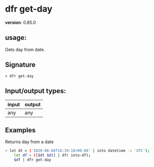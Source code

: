# dfr get-day

**version**: 0.85.0

## **usage**:

Gets day from date.

## Signature

`> dfr get-day `

## Input/output types:

| input | output |
| ----- | ------ |
| any   | any    |

## Examples

Returns day from a date

```bash
> let dt = ('2020-08-04T16:39:18+00:00' | into datetime -z 'UTC');
    let df = ([$dt $dt] | dfr into-df);
    $df | dfr get-day
```
